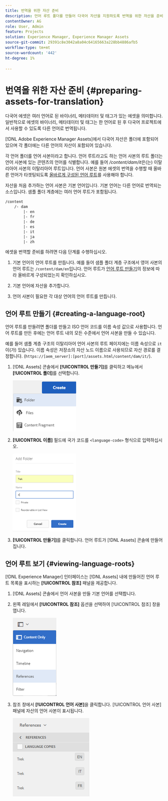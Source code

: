 ```yaml
---
title: 번역을 위한 자산 준비
description: 언어 루트 폴더를 만들어 다국어 자산을 지원하도록 번역을 위한 자산을 준비합니다.
contentOwner: AG
role: User, Admin
feature: Projects
solution: Experience Manager, Experience Manager Assets
source-git-commit: 29391c8e3042a8a04c64165663a228bb4886afb5
workflow-type: tm+mt
source-wordcount: '442'
ht-degree: 1%

---
```


# 번역을 위한 자산 준비 {#preparing-assets-for-translation}

다국어 에셋은 여러 언어로 된 바이너리, 메타데이터 및 태그가 있는 에셋을 의미합니다. 일반적으로 에셋의 바이너리, 메타데이터 및 태그는 한 언어로 된 후 다국어 프로젝트에서 사용할 수 있도록 다른 언어로 번역됩니다.

[!DNL Adobe Experience Manager Assets]에서 다국어 자산은 폴더에 포함되어 있으며 각 폴더에는 다른 언어의 자산이 포함되어 있습니다.

각 언어 폴더를 언어 사본이라고 합니다. 언어 루트라고도 하는 언어 사본의 루트 폴더는 언어 사본에 있는 콘텐츠의 언어를 식별합니다. 예를 들어 */content/dam/it*&#x200B;은(는) 이탈리아어 사본의 이탈리아어 루트입니다. 언어 사본은 원본 에셋의 번역을 수행할 때 올바른 언어가 타겟팅되도록 [올바르게 구성된 언어 루트](preparing-assets-for-translation.md#creating-a-language-root)를 사용해야 합니다.

자산을 처음 추가하는 언어 사본은 기본 언어입니다. 기본 언어는 다른 언어로 번역되는 소스입니다. 샘플 폴더 계층에는 여러 언어 루트가 포함됩니다.

```shell
/content
    /- dam
        |- en
        |- fr
        |- de
        |- es
        |- it
        |- ja
        |- zh
```

에셋을 번역할 준비를 하려면 다음 단계를 수행하십시오.

1. 기본 언어의 언어 루트를 만듭니다. 예를 들어 샘플 폴더 계층 구조에서 영어 사본의 언어 루트는 `/content/dam/en`입니다. 언어 루트가 [언어 루트 만들기](preparing-assets-for-translation.md#creating-a-language-root)의 정보에 따라 올바르게 구성되었는지 확인하십시오.

1. 기본 언어에 자산을 추가합니다.
1. 언어 사본이 필요한 각 대상 언어의 언어 루트를 만듭니다.

## 언어 루트 만들기 {#creating-a-language-root}

언어 루트를 만들려면 폴더를 만들고 ISO 언어 코드를 이름 속성 값으로 사용합니다. 언어 루트를 만든 후에는 언어 루트 내의 모든 수준에서 언어 사본을 만들 수 있습니다.

예를 들어 샘플 계층 구조의 이탈리아어 언어 사본의 루트 페이지에는 이름 속성으로 `it`이(가) 있습니다. 이름 속성은 저장소의 자산 노드 이름으로 사용되므로 자산 경로를 결정합니다. (`https://[aem_server]:[port]/assets.html/content/dam/it/`).

1. [!DNL Assets] 콘솔에서 **[!UICONTROL 만들기]**&#x200B;를 클릭하고 메뉴에서 **[!UICONTROL 폴더]**&#x200B;를 선택합니다.

   ![폴더 만들기](assets/Create-folder.png)

1. **[!UICONTROL 이름]** 필드에 국가 코드를 `<language-code>` 형식으로 입력하십시오.

   ![폴더에 언어 코드 추가](assets/Add-language-code-in-folder.png)

1. **[!UICONTROL 만들기]**&#x200B;를 클릭합니다. 언어 루트가 [!DNL Assets] 콘솔에 만들어집니다.

## 언어 루트 보기 {#viewing-language-roots}

[!DNL Experience Manager] 인터페이스는 [!DNL Assets] 내에 만들어진 언어 루트 목록을 표시하는 **[!UICONTROL 참조]** 패널을 제공합니다.

1. [!DNL Assets] 콘솔에서 언어 사본을 만들 기본 언어를 선택합니다.
1. 왼쪽 레일에서 **[!UICONTROL 참조]** 옵션을 선택하여 [!UICONTROL 참조] 창을 엽니다.

   ![chlimage_1-122](assets/chlimage_1-122.png)

1. 참조 창에서 **[!UICONTROL 언어 사본]**&#x200B;을 클릭합니다. [!UICONTROL 언어 사본] 패널에 자산의 언어 사본이 표시됩니다.

   ![언어 사본](assets/lang-copy2.png)

